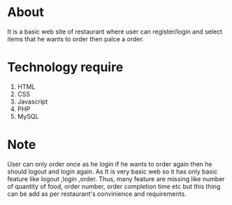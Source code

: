 # About
It is a basic web site of restaurant where user can register/login and select items that he wants to order then palce a order.

# Technology require 
<ol>
  <li>HTML</li>
  <li>CSS</li>
  <li>Javascript</li>
  <li>PHP</li>
  <li>MySQL</li>
</ol>

# Note
User can only order once as he login if he wants to order again then he should logout and login again.
As It is very basic web so it has only basic feature like logout ,login ,order. Thus, many feature are missing like number of quantity of food, order number, order completion time etc but 
this thing can be add as per restaurant's convinience and requirements.
